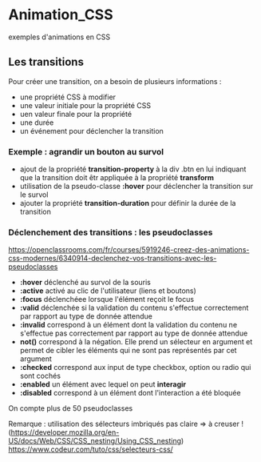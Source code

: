 # Animation_CSS
exemples d'animations en CSS


## Les transitions
Pour créer une transition, on a besoin de plusieurs informations :
- une propriété CSS à modifier
- une valeur initiale pour la propriété  CSS
- uen valeur finale pour la propriété
- une durée
- un événement pour déclencher la transition

### Exemple : agrandir un bouton au survol
- ajout de la propriété **transition-property** à la div .btn en lui indiquant que la transition doit êtr appliquée à la propriété **transform**
- utilisation de la pseudo-classe **:hover** pour déclencher la transition sur le survol
- ajouter la propriété **transition-duration** pour définir la durée de la transition

### Déclenchement des transitions : les pseudoclasses
https://openclassrooms.com/fr/courses/5919246-creez-des-animations-css-modernes/6340914-declenchez-vos-transitions-avec-les-pseudoclasses
- **:hover** déclenché au survol de la souris
- **:active** activé au clic de l'utilisateur (liens et boutons)
- **:focus** déclenchéee lorsque l'élément reçoit le focus
- **:valid** déclenchée si la validation du contenu s'effectue correctement par rapport au type de donnée attendue
- **:invalid** correspond à un élément dont la validation du contenu ne s'effectue pas correctement par rapport au type de donnée attendue
- **not()** correspond à la négation. Elle prend un sélecteur en argument et permet de cibler les éléments qui ne sont pas représentés par cet argument
- **:checked** correspond aux input de type checkbox, option ou radio qui sont cochés
- **:enabled** un élément avec lequel on peut **interagir**
- **:disabled** correspond à un élément dont l'interaction a été bloquée

On compte plus de 50 pseudoclasses

Remarque : utilisation des sélecteurs imbriqués pas claire => à creuser ! (https://developer.mozilla.org/en-US/docs/Web/CSS/CSS_nesting/Using_CSS_nesting)
https://www.codeur.com/tuto/css/selecteurs-css/
